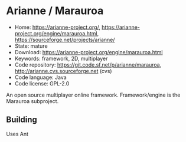 # Arianne / Marauroa

- Home: https://arianne-project.org/, https://arianne-project.org/engine/marauroa.html, https://sourceforge.net/projects/arianne/
- State: mature
- Download: https://arianne-project.org/engine/marauroa.html
- Keywords: framework, 2D, multiplayer
- Code repository: https://git.code.sf.net/p/arianne/marauroa, http://arianne.cvs.sourceforge.net (cvs)
- Code language: Java
- Code license: GPL-2.0

An open source multiplayer online framework.
Framework/engine is the Marauroa subproject.

## Building

Uses Ant

